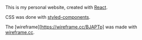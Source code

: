 This is my personal website, created with [React](https://reactjs.org/).

CSS was done with [styled-components](https://www.styled-components.com/).

The [wireframe][https://wireframe.cc/BJAPTp] was made with [wireframe.cc](https://wireframe.cc/).
